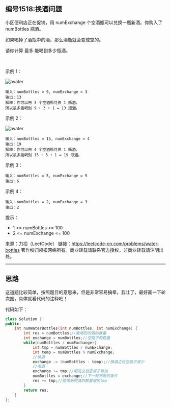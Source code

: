 ## 编号1518:换酒问题

小区便利店正在促销，用 numExchange 个空酒瓶可以兑换一瓶新酒。你购入了 numBottles 瓶酒。

如果喝掉了酒瓶中的酒，那么酒瓶就会变成空的。

请你计算 最多 能喝到多少瓶酒。

 

示例 1：

![avater](https://assets.leetcode-cn.com/aliyun-lc-upload/uploads/2020/07/19/sample_1_1875.png)

```
输入：numBottles = 9, numExchange = 3
输出：13
解释：你可以用 3 个空酒瓶兑换 1 瓶酒。
所以最多能喝到 9 + 3 + 1 = 13 瓶酒。
```
示例 2：

![avater](https://assets.leetcode-cn.com/aliyun-lc-upload/uploads/2020/07/19/sample_2_1875.png)

```
输入：numBottles = 15, numExchange = 4
输出：19
解释：你可以用 4 个空酒瓶兑换 1 瓶酒。
所以最多能喝到 15 + 3 + 1 = 19 瓶酒。
```
示例 3：
```
输入：numBottles = 5, numExchange = 5
输出：6
```
示例 4：
```
输入：numBottles = 2, numExchange = 3
输出：2 
```
提示：

* 1 <= numBottles <= 100
* 2 <= numExchange <= 100


来源：力扣（LeetCode）
链接：https://leetcode-cn.com/problems/water-bottles
著作权归领扣网络所有。商业转载请联系官方授权，非商业转载请注明出处。

---
## 思路

这道题比较简单，按照题目的意思来，但是非常容易搞晕，我吐了，最好画一下轮次图，具体就看代码的注释吧！

代码如下：
```c++
class Solution {
public:
    int numWaterBottles(int numBottles, int numExchange) {
        int res = numBottles;//能喝到的酒的数量
        int exchange = numBottles;//空瓶子的数量
        while(numBottles / numExchange){
            int tmp = numBottles / numExchange;
            int temp = numBottles % numExchange;
            //换酒
            exchange -= (numBottles - temp);//换酒之后空瓶子减少
            //喝酒
            exchange += tmp;//喝完之后空瓶子增加
            numBottles = exchange;//下一轮判断的条件
            res += tmp;//能喝到的酒的数量增加tmp
        }
        return res;
    }
};
```